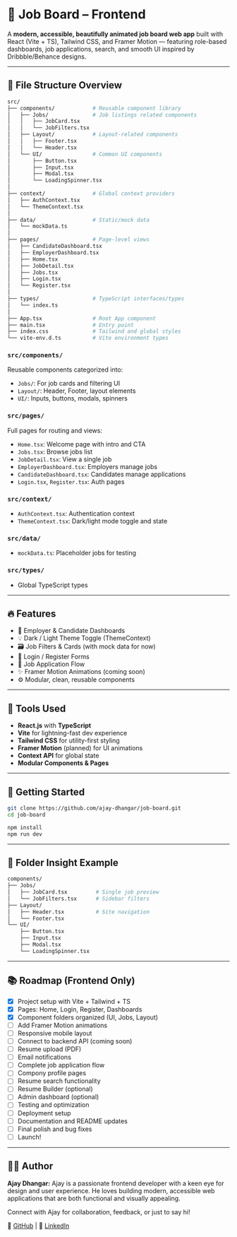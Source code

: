 # 🎯 Job Board – Frontend

A **modern, accessible, beautifully animated job board web app** built with React (Vite + TS), Tailwind CSS, and Framer Motion — featuring role-based dashboards, job applications, search, and smooth UI inspired by Dribbble/Behance designs.

---

## 📁 File Structure Overview

```bash
src/
├── components/            # Reusable component library
│   ├── Jobs/              # Job listings related components
│   │   ├── JobCard.tsx
│   │   └── JobFilters.tsx
│   ├── Layout/            # Layout-related components
│   │   ├── Footer.tsx
│   │   └── Header.tsx
│   └── UI/                # Common UI components
│       ├── Button.tsx
│       ├── Input.tsx
│       ├── Modal.tsx
│       └── LoadingSpinner.tsx
│
├── context/               # Global context providers
│   ├── AuthContext.tsx
│   └── ThemeContext.tsx
│
├── data/                  # Static/mock data
│   └── mockData.ts
│
├── pages/                 # Page-level views
│   ├── CandidateDashboard.tsx
│   ├── EmployerDashboard.tsx
│   ├── Home.tsx
│   ├── JobDetail.tsx
│   ├── Jobs.tsx
│   ├── Login.tsx
│   └── Register.tsx
│
├── types/                 # TypeScript interfaces/types
│   └── index.ts
│
├── App.tsx                # Root App component
├── main.tsx               # Entry point
├── index.css              # Tailwind and global styles
└── vite-env.d.ts          # Vite environment types
```

### `src/components/`
Reusable components categorized into:
- `Jobs/`: For job cards and filtering UI
- `Layout/`: Header, Footer, layout elements
- `UI/`: Inputs, buttons, modals, spinners

### `src/pages/`
Full pages for routing and views:
- `Home.tsx`: Welcome page with intro and CTA
- `Jobs.tsx`: Browse jobs list
- `JobDetail.tsx`: View a single job
- `EmployerDashboard.tsx`: Employers manage jobs
- `CandidateDashboard.tsx`: Candidates manage applications
- `Login.tsx`, `Register.tsx`: Auth pages

### `src/context/`
- `AuthContext.tsx`: Authentication context
- `ThemeContext.tsx`: Dark/light mode toggle and state

### `src/data/`
- `mockData.ts`: Placeholder jobs for testing

### `src/types/`
- Global TypeScript types

---

## 🔥 Features

- 👤 Employer & Candidate Dashboards
- 💡 Dark / Light Theme Toggle (ThemeContext)
- 🗃️ Job Filters & Cards (with mock data for now)
- 📝 Login / Register Forms
- 📩 Job Application Flow
- ✨ Framer Motion Animations (coming soon)
- ⚙️ Modular, clean, reusable components

---

## 🧰 Tools Used

- **React.js** with **TypeScript**
- **Vite** for lightning-fast dev experience
- **Tailwind CSS** for utility-first styling
- **Framer Motion** (planned) for UI animations
- **Context API** for global state
- **Modular Components & Pages**

---

## 🚀 Getting Started

```bash
git clone https://github.com/ajay-dhangar/job-board.git
cd job-board

npm install
npm run dev
````

---

## 🧠 Folder Insight Example

```bash
components/
├── Jobs/
│   ├── JobCard.tsx         # Single job preview
│   └── JobFilters.tsx      # Sidebar filters
├── Layout/
│   ├── Header.tsx          # Site navigation
│   └── Footer.tsx
└── UI/
    ├── Button.tsx
    ├── Input.tsx
    ├── Modal.tsx
    └── LoadingSpinner.tsx
```

---

## 📚 Roadmap (Frontend Only)

* [x] Project setup with Vite + Tailwind + TS
* [x] Pages: Home, Login, Register, Dashboards
* [x] Component folders organized (UI, Jobs, Layout)
* [ ] Add Framer Motion animations
* [ ] Responsive mobile layout
* [ ] Connect to backend API (coming soon)
* [ ] Resume upload (PDF)
* [ ] Email notifications
* [ ] Complete job application flow
* [ ] Compony profile pages
* [ ] Resume search functionality
* [ ] Resume Builder (optional)
* [ ] Admin dashboard (optional)
* [ ] Testing and optimization
* [ ] Deployment setup
* [ ] Documentation and README updates
* [ ] Final polish and bug fixes
* [ ] Launch!

---

## 👨‍💻 Author

**Ajay Dhangar:** Ajay is a passionate frontend developer with a keen eye for design and user experience. He loves building modern, accessible web applications that are both functional and visually appealing.

Connect with Ajay for collaboration, feedback, or just to say hi!

📌 [GitHub](https://github.com/ajay-dhangar) | 💼 [LinkedIn](https://www.linkedin.com/in/ajay-dhangar)
